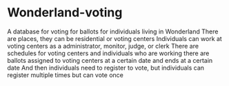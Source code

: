 # Wonderland-voting
A database for voting for ballots for individuals living in Wonderland
There are places, they can be residential or voting centers
Individuals can work at voting centers as a administrator, monitor, judge, or clerk
There are schedules for voting centers and individuals who are working
there are ballots assigned to voting centers at a certain date and ends at a certain date
And then individuals need to register to vote, but individuals can register multiple times but can vote once
